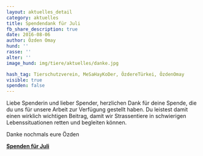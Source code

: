 ```yaml
---
layout: aktuelles_detail
category: aktuelles
title: Spendendank für Juli
fb_share_description: true
date: 2016-08-06
author: Özden Omay
hund: ''
rasse: ''
alter: ''
image_hund: img/tiere/aktuelles/danke.jpg

hash_tag: Tierschutzverein, MeSaHayKoDer, ÖzdereTürkei, ÖzdenOmay
visible: true
spenden: false
---
```




Liebe Spenderin und lieber Spender,
herzlichen Dank für deine Spende, die du uns für unsere Arbeit zur Verfügung gestellt haben. Du leistest damit einen wirklich wichtigen Beitrag, damit wir Strassentiere in schwierigen Lebenssituationen retten und begleiten können.

Danke nochmals
eure Özden


<a href="{{ site.baseurl }}/spenden/spender.html" ><b>Spenden für Juli</b></a>
